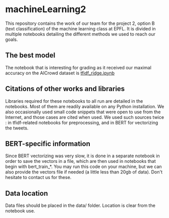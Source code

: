 # machineLearning2
This repository contains the work of our team for the project 2, option B (text classification) of the machine learning class at EPFL. It is divided in multiple notebooks detailing the different methods we used to reach our goals. 

## The best model
The notebook that is interesting for grading as it received our maximal accuracy on the AICrowd dataset is [tfidf_ridge.ipynb](tfidf_ridge.ipynb)

## Citations of other works and libraries
Libraries required for these notebooks to all run are detailed in the notebooks. Most of them are readily available on any Python installation. We also occasionally used small code snippets that were open to use from the Internet, and those cases are cited when used. We used such sources twice : in tfidf-related notebooks for preprocessing, and in BERT for vectorizing the tweets.

## BERT-specific information
Since BERT vectorizing was very slow, it is done in a separate notebook in order to save the vectors in a file, which are then used in notebooks that begin with bert_train_*.
You may run this code on your machine, but we can also provide the vectors file if needed (a little less than 20gb of data). Don't hesitate to contact us for these.

## Data location
Data files should be placed in the data/ folder. Location is clear from the notebook use.
